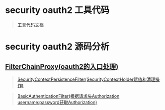 security oauth2 工具代码
=================
> [工具代码文档](https://github.com/zhangdberic/doc/blob/master/springcloud/oauth2/%E5%B7%A5%E5%85%B7%E4%BB%A3%E7%A0%81%E6%96%87%E6%A1%A3.md)

security oauth2 源码分析
=================

[FilterChainProxy(oauth2的入口处理)](https://github.com/zhangdberic/doc/blob/master/springcloud/oauth2/FilterChainProxy.md)
-----------------

> [SecurityContextPersistenceFilter(SecurityContextHolder赋值和清理操作)](https://github.com/zhangdberic/doc/blob/master/springcloud/oauth2/SecurityContextPersistenceFilter.md)

> [BasicAuthenticationFilter(根据请求头Authorization username:password获取Authorization)](https://github.com/zhangdberic/doc/blob/master/springcloud/oauth2/BasicAuthenticationFilter.md)

